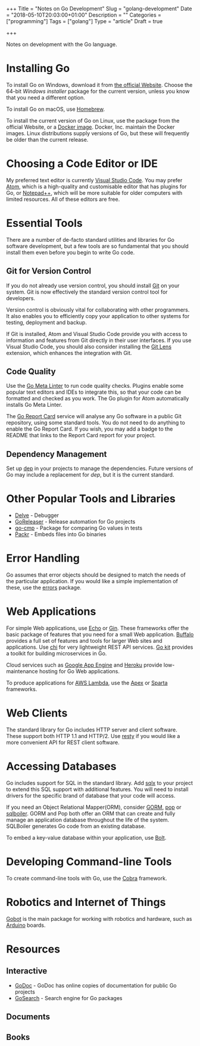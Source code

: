 +++
Title = "Notes on Go Development"
Slug = "golang-development"
Date = "2018-05-10T20:03:00+01:00"
Description = ""
Categories = ["programming"]
Tags = ["golang"]
Type = "article"
Draft = true

+++

Notes on development with the Go language.

<!--more-->

# Installing Go #

To install Go on Windows, download it from [the official
Website](https://golang.org/). Choose the 64-bit *Windows installer* package for
the current version, unless you know that you need a different option.

To install Go on macOS, use [Homebrew](http://brew.sh/).

To install the current version of Go on Linux, use the package from the official
Website, or a [Docker image](https://store.docker.com/images/golang). Docker,
Inc. maintain the Docker images. Linux distributions supply versions of Go, but
these will frequently be older than the current release.

# Choosing a Code Editor or IDE #

 My preferred text editor is currently [Visual Studio
 Code](https://code.visualstudio.com). You may prefer [Atom](https://atom.io/),
 which is a high-quality and customisable editor that has plugins for Go, or
 [Notepad++](https://notepad-plus-plus.org/), which will be more suitable for
 older computers with limited resources. All of these editors are free.

# Essential Tools #

There are a number of de-facto standard utilities and libraries for Go software
development, but a few tools are so fundamental that you should install them
even before you begin to write Go code.

## Git for Version Control ##

If you do not already use version control, you should install
[Git](http://git-scm.com/) on your system. Git is now effectively the standard
version control tool for developers.

Version control is obviously vital for collaborating with other programmers. It
also enables you to efficiently copy your application to other systems for
testing, deployment and backup.

If Git is installed, Atom and Visual Studio Code provide you with access to
information and features from Git directly in their user interfaces. If you use
Visual Studio Code, you should also consider installing the [Git
Lens](https://marketplace.visualstudio.com/items?itemName=eamodio.gitlens)
extension, which enhances the integration with Git.

## Code Quality ##

Use the [Go Meta Linter](https://github.com/alecthomas/gometalinter) to run code
quality checks. Plugins enable some popular text editors and IDEs to integrate
this, so that your code can be formatted and checked as you work. The Go plugin
for Atom automatically installs Go Meta Linter.

The [Go Report Card](https://goreportcard.com/) service will analyse any Go
software in a public Git repository, using some standard tools. You do not need
to do anything to enable the Go Report Card. If you wish, you may add a badge to
the README that links to the Report Card report for your project.

## Dependency Management ##

Set up [dep](https://golang.github.io/dep/) in your projects to manage the
dependencies. Future versions of Go may include a replacement for *dep*, but it
is the current standard.

# Other Popular Tools and Libraries #

* [Delve](https://github.com/derekparker/delve) - Debugger
* [GoReleaser](https://goreleaser.com/) - Release automation for Go projects
* [go-cmp](https://github.com/google/go-cmp) - Package for comparing Go values in tests
* [Packr](https://github.com/gobuffalo/packr) - Embeds files into Go binaries 

# Error Handling #

Go assumes that error objects should be designed to match the needs of the
particular application. If you would like a simple implementation of these, use
the [errors](https://godoc.org/github.com/pkg/errors) package.

# Web Applications #

For simple Web applications, use [Echo](https://echo.labstack.com/) or
[Gin](https://github.com/gin-gonic/gin). These frameworks offer the basic
package of features that you need for a small Web application.
[Buffalo](https://gobuffalo.io) provides a full set of features and tools for
larger Web sites and applications. Use [chi](https://github.com/go-chi/chi) for
very lightweight REST API services. [Go kit](https://gokit.io/) provides a
toolkit for building microservices in Go.

Cloud services such as [Google App Engine](https://cloud.google.com/appengine/)
and [Heroku](https://www.heroku.com/) provide low-maintenance hosting for Go Web
applications.

To produce applications for [AWS Lambda](https://aws.amazon.com/lambda/), use the [Apex](http://apex.run/) or [Sparta](http://gosparta.io/) frameworks.

# Web Clients #

The standard library for Go includes HTTP server and client software. These
support both HTTP 1.1 and HTTP/2. Use
[resty](https://godoc.org/github.com/go-resty/resty) if you would like a more
convenient API for REST client software.

# Accessing Databases #

Go includes support for SQL in the standard library. Add
[sqlx](http://jmoiron.github.io/sqlx/) to your project to extend this
SQL support with additional features. You will need to
install drivers for the specific brand of database that your code will access.

If you need an Object Relational Mapper(ORM), consider [GORM](http://gorm.io/),
[pop](https://github.com/gobuffalo/pop) or
[sqlboiler](https://github.com/volatiletech/sqlboiler). GORM and Pop both offer
an ORM that can create and fully manage an application database throughout the
life of the system. SQLBoiler generates Go code from an existing database.

To embed a key-value database within your application, use
[Bolt](https://github.com/coreos/bbolt).

# Developing Command-line Tools #

To create command-line tools with Go, use the
[Cobra](https://github.com/spf13/cobra) framework.

# Robotics and Internet of Things #

[Gobot](http://gobot.io/) is the main package for working with robotics and
hardware, such as [Arduino](https://www.arduino.cc/) boards.

# Resources #

## Interactive ##

* [GoDoc](https://godoc.org/) - GoDoc has online copies of documentation for public Go projects
* [GoSearch](https://go-search.org/) - Search engine for Go packages

## Documents ##

## Books ##
